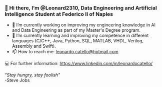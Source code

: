 ### 👋 Hi there, I’m @Leonard2310, Data Engineering and Artificial Intelligence Student at Federico II of Naples

- 🔭 I’m currently working on improving my engineering knowledge in AI and Data Engineering as part of my Master's Degree program. 
- 🌱 I’m currently learning and improving my competence in different languages (C/C++, Java, Python, SQL, MATLAB, VHDL, Verilog, Assembly and Swift).
- 📫 How to reach me: leonardo.catello@hotmail.com

💻  For further information: https://www.linkedin.com/in/leonardocatello/



*"Stay hungry, stay foolish"*  
               -Steve Jobs
